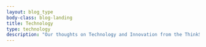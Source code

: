 ```yaml
---
layout: blog_type
body-class: blog-landing
title: Technology
type: technology
description: "Our thoughts on Technology and Innovation from the ThinkShout blog."
---
```

